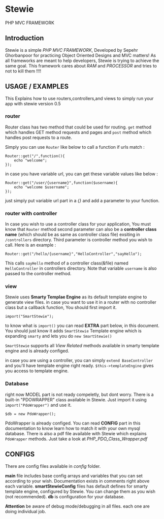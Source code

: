 # Stewie
PHP MVC FRAMEWORK

## Introduction
Stewie is a simple *PHP MVC FRAMEWORK*, Developed by Sepehr Ghorbanpoor for practicing Object Oriented Designs and MVC matters!
As all frameworks are meant to help developers, Stewie is trying to achieve the same goal.
This framework cares about *RAM* and *PROCESSOR* and tries to not to kill them !!!! 

## USAGE / EXAMPLES

This Explains how to use routers,controllers,and views to simply run your app with stewie version 0.5

### router

Router class has two method that could be used for routing. `get` method which handles GET method requests and pages and `post` method which handles post requests to a route.


Simply you can use `Router` like below to call a function if urls match :

    Router::get("/",function(){
        echo "welcome";
    });

in case you have variable url, you can get these variable values like below :

    Router::get("/user/{username}",function($username){
        echo "welcome $username";
    });

just simply put variable url part in a *{}* and add a parameter to your function.

### router with controller

In case you wish to use a controller class for your application, You must know that `Router` method second parameter can also be a **controller class name** (which should be as same as controller class file) exsiting in ` /controllers ` directory. Third parameter is controller method you wish to call. Here is an example :

    Router::get("/hello/{username}","HelloController","sayHello");

This calls `sayHello` method of a controller class(&file) named `HelloController` in controllers directory. Note that variable `username` is also passed to the controller method.

### view

Stewie uses **Smarty Templae Engine** as its default template engine to generate view files. in case you want to use it in a router with no controller class but a callback function, You should first import it.

    import("SmartStewie");

to know what is `import()` you can read **EXTRA** part below, in this document. You should just know it adds `SmartStewie` Template engine which is expanding `smarty` and lets you do ` new SmartStewie() `

`SmartStewie` supports all *View Related* methods available in smarty template engine and is already configed.

in case you are using a controller, you can simply `extend BaseController` and you'll have template engine right ready. `$this->templateEngine` gives you access to template engine.

### Database

right now MODEL part is not ready compeletly, but dont worry. There is a built-in "PDOWRAPPER" class available in Stewie. Just import it using `import("PdoWrapper")` and use it.

    $db = new PdoWrapper();

PdoWrapper is already configed. You can read **CONFIG** part in this documentation to know learn how to match it with your own mysql database. There is also a pdf file available with Stewie which explains `PdoWrapper` methods. Just take a look at *PHP_PDO_Class_Wrapper.pdf* 

## CONFIGS

There are config files available in *config* folder.

**main** file includes base config arrays and variables that you can set according to your wish. Documentation exists in comments right above each variable. **smartStewieConfig** files has default defines for smarty template engine, configured by Stewie. You can change them as you wish (not recommended). **db** is configuration for your database.


**Attention**
be aware of debug mode/debugging in all files. each one are doing individual job. 


